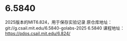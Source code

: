 # 6.5840
2025版本的MIT6.824，用于保存实验记录
原仓库地址：git://g.csail.mit.edu/6.5840-golabs-2025 6.5840
课程地址：https://pdos.csail.mit.edu/6.824/

